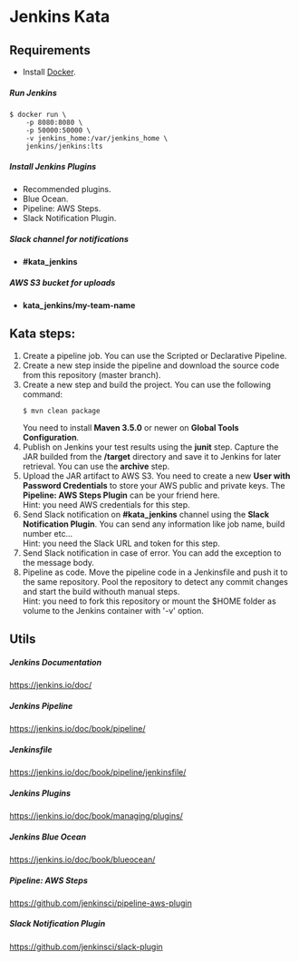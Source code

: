 # Jenkins Kata

## Requirements
- Install [Docker](https://docs.docker.com/engine/installation/#supported-platforms).

##### Run Jenkins
```
$ docker run \
	-p 8080:8080 \
	-p 50000:50000 \
	-v jenkins_home:/var/jenkins_home \
	jenkins/jenkins:lts
```

##### Install Jenkins Plugins
- Recommended plugins.
- Blue Ocean.
- Pipeline: AWS Steps.
- Slack Notification Plugin.

##### Slack channel for notifications
- **#kata_jenkins**

##### AWS S3 bucket for uploads
- **kata_jenkins/my-team-name**

## Kata steps:
1. Create a pipeline job. You can use the Scripted or Declarative Pipeline.
2. Create a new step inside the pipeline and download the source code from this repository (master branch).
3. Create a new step and build the project. You can use the following command:
    ```
    $ mvn clean package
    ```
   You need to install **Maven 3.5.0** or newer on **Global Tools Configuration**.
4. Publish on Jenkins your test results using the **junit** step.
   Capture the JAR builded from the **/target** directory and save it to Jenkins for later retrieval. You can use the **archive** step. 
5. Upload the JAR artifact to AWS S3. 
   You need to create a new **User with Password Credentials** to store your AWS public and private keys.
   The **Pipeline: AWS Steps Plugin** can be your friend here.<br />
   Hint: you need AWS credentials for this step.
6. Send Slack notification on **#kata_jenkins** channel using the **Slack Notification Plugin**.
   You can send any information like job name, build number etc...<br />
   Hint: you need the Slack URL and token for this step.
7. Send Slack notification in case of error. You can add the exception to the message body.
8. Pipeline as code. Move the pipeline code in a Jenkinsfile and push it to the same repository.
   Pool the repository to detect any commit changes and start the build withouth manual steps.<br />
   Hint: you need to fork this repository or mount the $HOME folder as volume to the Jenkins container with '-v' option.
   
## Utils
##### Jenkins Documentation
https://jenkins.io/doc/

##### Jenkins Pipeline
https://jenkins.io/doc/book/pipeline/

##### Jenkinsfile
https://jenkins.io/doc/book/pipeline/jenkinsfile/

##### Jenkins Plugins
https://jenkins.io/doc/book/managing/plugins/

##### Jenkins Blue Ocean
https://jenkins.io/doc/book/blueocean/

##### Pipeline: AWS Steps
https://github.com/jenkinsci/pipeline-aws-plugin

##### Slack Notification Plugin
https://github.com/jenkinsci/slack-plugin
